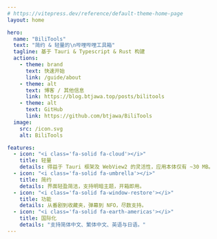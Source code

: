 ```yaml
---
# https://vitepress.dev/reference/default-theme-home-page
layout: home

hero:
  name: "BiliTools"
  text: "简约 & 轻量的\n哔哩哔哩工具箱"
  tagline: 基于 Tauri & Typescript & Rust 构建
  actions:
    - theme: brand
      text: 快速开始
      link: /guide/about
    - theme: alt
      text: 博客 / 其他信息
      link: https://blog.btjawa.top/posts/bilitools
    - theme: alt
      text: GitHub
      link: https://github.com/btjawa/BiliTools
  image:
    src: /icon.svg
    alt: BiliTools

features:
  - icon: "<i class='fa-solid fa-cloud'></i>"
    title: 轻量
    details: 得益于 Tauri 框架及 WebView2 的灵活性，应用本体仅有 ~30 MB。
  - icon: "<i class='fa-solid fa-umbrella'></i>"
    title: 简约
    details: 界面轻盈简洁，支持明暗主题，开箱即用。
  - icon: "<i class='fa-solid fa-window-restore'></i>"
    title: 功能
    details: 从番剧到收藏夹，弹幕到 NFO，尽数支持。
  - icon: "<i class='fa-solid fa-earth-americas'></i>"
    title: 国际化
    details: "支持简体中文、繁体中文、英语与日语。"
---
```


